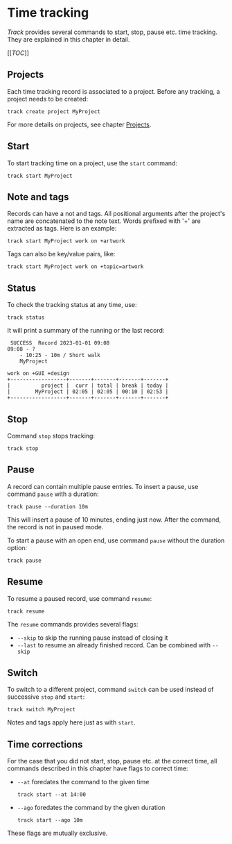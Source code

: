 # Time tracking

*Track* provides several commands to start, stop, pause etc. time tracking.
They are explained in this chapter in detail.

[[_TOC_]]

## Projects

Each time tracking record is associated to a project. Before any tracking, a project needs to be created:

```shell
track create project MyProject
```

For more details on projects, see chapter [Projects](./projects.md).

## Start

To start tracking time on a project, use the `start` command:

```shell
track start MyProject
```

## Note and tags

Records can have a not and tags.
All positional arguments after the project's name are concatenated to the note text.
Words prefixed with '+' are extracted as tags.
Here is an example:

```shell
track start MyProject work on +artwork
```

Tags can also be key/value pairs, like:

```shell
track start MyProject work on +topic=artwork
```

## Status

To check the tracking status at any time, use:

```shell
track status
```

It will print a summary of the running or the last record:

```text
 SUCCESS  Record 2023-01-01 09:08
09:08 - ?
    - 10:25 - 10m / Short walk
    MyProject

work on +GUI +design
+------------------+-------+-------+-------+-------+
|          project |  curr | total | break | today |
|        MyProject | 02:05 | 02:05 | 00:10 | 02:53 |
+------------------+-------+-------+-------+-------+
```

## Stop

Command `stop` stops tracking:

```shell
track stop
```

## Pause

A record can contain multiple pause entries.
To insert a pause, use command `pause` with a duration:

```shell
track pause --duration 10m
```

This will insert a pause of 10 minutes, ending just now.
After the command, the record is not in paused mode.

To start a pause with an open end, use command `pause` without the duration option:

```shell
track pause
```

## Resume

To resume a paused record, use command `resume`:

```shell
track resume
```

The `resume` commands provides several flags:

* `--skip` to skip the running pause instead of closing it
* `--last` to resume an already finished record. Can be combined with `--skip`

## Switch

To switch to a different project, command `switch` can be used instead of successive `stop` and `start`:

```shell
track switch MyProject
```

Notes and tags apply here just as with `start`.

## Time corrections

For the case that you did not start, stop, pause etc. at the correct time, all commands described in this chapter have flags to correct time:

* `--at` foredates the command to the given time  
  ```shell
  track start --at 14:00
  ```
* `--ago` foredates the command by the given duration  
  ```shell
  track start --ago 10m
  ```

These flags are mutually exclusive.
